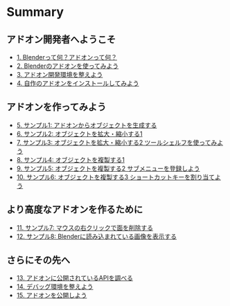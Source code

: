 # Summary


## アドオン開発者へようこそ

* [1. Blenderって何？アドオンって何？]()
* [2. Blenderのアドオンを使ってみよう]()
* [3. アドオン開発環境を整えよう]()
* [4. 自作のアドオンをインストールしてみよう](4_Install_own_Add-on.md)

## アドオンを作ってみよう

* [5. サンプル1: アドオンからオブジェクトを生成する](5_Sample_1_Create_object_from_Add-on.md)
* [6. サンプル2: オブジェクトを拡大・縮小する1](6_Sample_2_Scaling_object_1.md)
* [7. サンプル3: オブジェクトを拡大・縮小する2 ツールシェルフを使ってみよう]()
* [8. サンプル4: オブジェクトを複製する1]()
* [9. サンプル5: オブジェクトを複製する2 サブメニューを登録しよう]()
* [10. サンプル6: オブジェクトを複製する3 ショートカットキーを割り当てよう]()

## より高度なアドオンを作るために

* [11. サンプル7: マウスの右クリックで面を削除する]()
* [12. サンプル8: Blenderに読み込まれている画像を表示する]()

## さらにその先へ

* [13. アドオンに公開されているAPIを調べる]()
* [14. デバッグ環境を整えよう]()
* [15. アドオンを公開しよう]()

